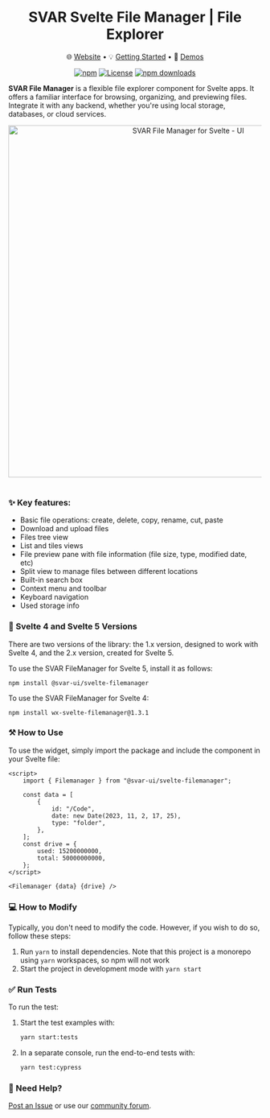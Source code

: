 <div align="center">
	
# SVAR Svelte File Manager | File Explorer

</div>

<div align="center">

:globe_with_meridians: [Website](https://svar.dev/svelte/filemanager/) • :bulb: [Getting Started](https://docs.svar.dev/svelte/filemanager/getting_started/) • :eyes: [Demos](https://docs.svar.dev/svelte/filemanager/samples/#/base/willow)

</div>

<div align="center">

[![npm](https://img.shields.io/npm/v/@svar-ui/svelte-filemanager.svg)](https://www.npmjs.com/package/@svar-ui/svelte-filemanager)
[![License](https://img.shields.io/github/license/svar-widgets/filemanager)](https://github.com/svar-widgets/filemanager/blob/main/license.txt)
[![npm downloads](https://img.shields.io/npm/dm/@svar-ui/svelte-filemanager.svg)](https://www.npmjs.com/package/@svar-ui/svelte-filemanager)

</div>

**SVAR File Manager** is a flexible file explorer component for Svelte apps. It offers a familiar interface for browsing, organizing, and previewing files. Integrate it with any backend, whether you're using local storage, databases, or cloud services.

<div align="center">
  <img src="https://cdn.svar.dev/public/file-manager-1400.png" alt="SVAR File Manager for Svelte - UI" width="700">
</div>
</br>

### :sparkles: Key features:

-   Basic file operations: create, delete, copy, rename, cut, paste
-   Download and upload files
-   Files tree view
-   List and tiles views
-   File preview pane with file information (file size, type, modified date, etc)
-   Split view to manage files between different locations
-   Built-in search box
-   Context menu and toolbar
-   Keyboard navigation
-   Used storage info

### :wrench: Svelte 4 and Svelte 5 Versions

There are two versions of the library: the 1.x version, designed to work with Svelte 4, and the 2.x version, created for Svelte 5.

To use the SVAR FileManager for Svelte 5, install it as follows:

```
npm install @svar-ui/svelte-filemanager
```

To use the SVAR FileManager for Svelte 4:

```
npm install wx-svelte-filemanager@1.3.1
```

### :hammer_and_pick: How to Use

To use the widget, simply import the package and include the component in your Svelte file:

```svelte
<script>
	import { Filemanager } from "@svar-ui/svelte-filemanager";

	const data = [
		{
			id: "/Code",
			date: new Date(2023, 11, 2, 17, 25),
			type: "folder",
		},
	];
	const drive = {
		used: 15200000000,
		total: 50000000000,
	};
</script>

<Filemanager {data} {drive} />
```

### :computer: How to Modify

Typically, you don't need to modify the code. However, if you wish to do so, follow these steps:

1. Run `yarn` to install dependencies. Note that this project is a monorepo using `yarn` workspaces, so npm will not work
2. Start the project in development mode with `yarn start`

### :white_check_mark: Run Tests

To run the test:

1. Start the test examples with:
    ```sh
    yarn start:tests
    ```
2. In a separate console, run the end-to-end tests with:
    ```sh
    yarn test:cypress
    ```

### :speech_balloon: Need Help?

[Post an Issue](https://github.com/svar-widgets/filemanager/issues/) or use our [community forum](https://forum.svar.dev).
